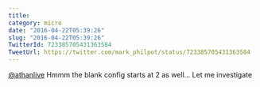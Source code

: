 ```yaml
---
title: 
category: micro
date: "2016-04-22T05:39:26"
slug: "2016-04-22T05:39:26"
TwitterId: 723385705431363584
TweetUrl: https://twitter.com/mark_philpot/status/723385705431363584
---
```


[@athanlive](https://twitter.com/athanlive) Hmmm the blank config starts at 2 as
well... Let me investigate
